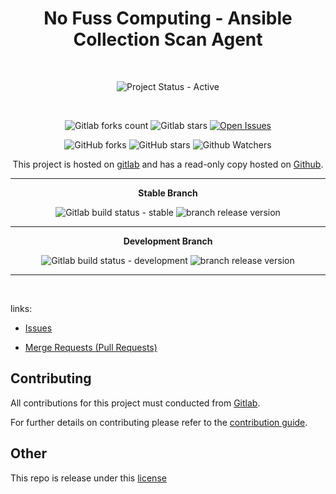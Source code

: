 <div align="center" width="100%">


# No Fuss Computing - Ansible Collection Scan Agent

<br>

![Project Status - Active](https://img.shields.io/badge/Project%20Status-Active-green?logo=gitlab&style=plastic) 

<br>

![Gitlab forks count](https://img.shields.io/badge/dynamic/json?label=Forks&query=%24.forks_count&url=https%3A%2F%2Fgitlab.com%2Fapi%2Fv4%2Fprojects%2F55052132%2F&color=ff782e&logo=gitlab&style=plastic) ![Gitlab stars](https://img.shields.io/badge/dynamic/json?label=Stars&query=%24.star_count&url=https%3A%2F%2Fgitlab.com%2Fapi%2Fv4%2Fprojects%2F55052132%2F&color=ff782e&logo=gitlab&style=plastic) [![Open Issues](https://img.shields.io/badge/dynamic/json?color=ff782e&logo=gitlab&style=plastic&label=Open%20Issues&query=%24.statistics.counts.opened&url=https%3A%2F%2Fgitlab.com%2Fapi%2Fv4%2Fprojects%2F55052132%2Fissues_statistics)](https://gitlab.com/nofusscomputing/projects/ansible/collections/phpipam_scan_agent/-/issues)



![GitHub forks](https://img.shields.io/github/forks/NofussComputing/ansible_collection_scan_agent?logo=github&style=plastic&color=000000&labell=Forks) ![GitHub stars](https://img.shields.io/github/stars/NofussComputing/ansible_collection_scan_agent?color=000000&logo=github&style=plastic) ![Github Watchers](https://img.shields.io/github/watchers/NofussComputing/ansible_collection_scan_agent?color=000000&label=Watchers&logo=github&style=plastic)
<br>

This project is hosted on [gitlab](https://gitlab.com/nofusscomputing/projects/ansible/collections/phpipam_scan_agent) and has a read-only copy hosted on [Github](https://github.com/NofussComputing/ansible_collection_phpipam_scan_agent).

----

**Stable Branch**

![Gitlab build status - stable](https://img.shields.io/badge/dynamic/json?color=ff782e&label=Build&query=0.status&url=https%3A%2F%2Fgitlab.com%2Fapi%2Fv4%2Fprojects%2F55052132%2Fpipelines%3Fref%3Dmaster&logo=gitlab&style=plastic) ![branch release version](https://img.shields.io/badge/dynamic/yaml?color=ff782e&logo=gitlab&style=plastic&label=Release&query=%24.commitizen.version&url=https%3A//gitlab.com/nofusscomputing/projects/ansible/collections/phpipam_scan_agent%2F-%2Fraw%2Fmaster%2F.cz.yaml) 

----

**Development Branch** 

![Gitlab build status - development](https://img.shields.io/badge/dynamic/json?color=ff782e&label=Build&query=0.status&url=https%3A%2F%2Fgitlab.com%2Fapi%2Fv4%2Fprojects%2F55052132%2Fpipelines%3Fref%3Ddevelopment&logo=gitlab&style=plastic) ![branch release version](https://img.shields.io/badge/dynamic/yaml?color=ff782e&logo=gitlab&style=plastic&label=Release&query=%24.commitizen.version&url=https%3A//gitlab.com/nofusscomputing/projects/ansible/collections/phpipam_scan_agent%2F-%2Fraw%2Fdevelopment%2F.cz.yaml)

----
<br>

</div>

links:

- [Issues](https://gitlab.com/nofusscomputing/projects/ansible/collections/phpipam_scan_agent/-/issues)

- [Merge Requests (Pull Requests)](https://gitlab.com/nofusscomputing/projects/ansible/collections/phpipam_scan_agent/-/merge_requests)



## Contributing
All contributions for this project must conducted from [Gitlab](https://gitlab.com/nofusscomputing/projects/ansible/collections/phpipam_scan_agent).

For further details on contributing please refer to the [contribution guide](CONTRIBUTING.md).


## Other

This repo is release under this [license](LICENSE)

